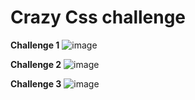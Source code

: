 # Crazy Css challenge

**Challenge 1**
![image](https://github.com/seamoonpandey/css-is-crazy/assets/115852972/1e13804b-c67e-43b3-8a4a-0459353bf91e)

**Challenge 2**
![image](https://github.com/seamoonpandey/css-is-crazy/assets/115852972/5ce92547-81e4-4446-b213-485144d0dead)

**Challenge 3**
![image](https://github.com/user-attachments/assets/70ee3a9a-1c6a-4368-8399-24c1d3b9476d)
